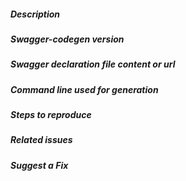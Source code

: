 <!--
Please follow the issue template below for bug reports and feature requests.
Also please indicate in the issue title which language/library is concerned. Eg:  [JAVA] Bug generating foo with bar 
-->

##### Description

<!-- describe what is the question, suggestion or issue and why this is a problem for you. -->

##### Swagger-codegen version

<!-- which version of swagger-codegen are you using, is it a regression? -->

##### Swagger declaration file content or url

<!-- if it is a bug, a json or yaml that produces it.
    If you post the code inline, please wrap it with
    ```yaml
    (here your code)
    ```
    (for YAML code) or
    ```json
    (here your code)
    ```
    (for JSON code), so it becomes more readable. If it is longer than about ten lines,
    please create a Gist (https://gist.github.com) or upload it somewhere else and
    link it here.
  -->

##### Command line used for generation

<!-- including the language, libraries and various options -->

##### Steps to reproduce

<!-- unambiguous set of steps to reproduce the bug.-->

##### Related issues

<!-- has a similar issue been reported before? Please do a search in https://github.com/swagger-api/swagger-codegen/issues?utf8=%E2%9C%93&q=is%3Aissue%20 -->

##### Suggest a Fix

<!-- if you can't fix the bug yourself, perhaps you can point to what might be
  causing the problem (line of code or commit) -->

